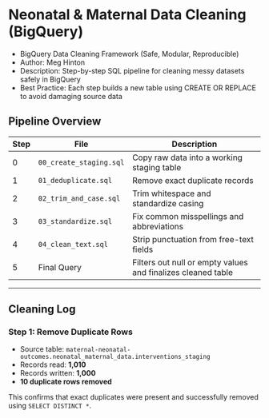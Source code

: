 # Neonatal & Maternal Data Cleaning (BigQuery)
- BigQuery Data Cleaning Framework (Safe, Modular, Reproducible)
- Author: Meg Hinton
- Description: Step-by-step SQL pipeline for cleaning messy datasets safely in BigQuery
- Best Practice: Each step builds a new table using CREATE OR REPLACE to avoid damaging source data


## Pipeline Overview

| Step | File | Description |
|------|------|-------------|
| 0 | `00_create_staging.sql` | Copy raw data into a working staging table |
| 1 | `01_deduplicate.sql` | Remove exact duplicate records |
| 2 | `02_trim_and_case.sql` | Trim whitespace and standardize casing |
| 3 | `03_standardize.sql` | Fix common misspellings and abbreviations |
| 4 | `04_clean_text.sql` | Strip punctuation from free-text fields |
| 5 | Final Query | Filters out null or empty values and finalizes cleaned table |

---

## Cleaning Log

### Step 1: Remove Duplicate Rows
- Source table: `maternal-neonatal-outcomes.neonatal_maternal_data.interventions_staging`
- Records read: **1,010**
- Records written: **1,000**
- **10 duplicate rows removed**

This confirms that exact duplicates were present and successfully removed using `SELECT DISTINCT *`.

